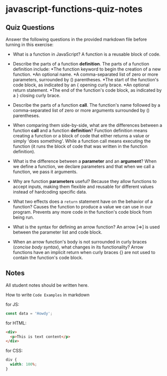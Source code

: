 # javascript-functions-quiz-notes

## Quiz Questions

Answer the following questions in the provided markdown file before turning in this exercise:

- What is a function in JavaScript?
  A function is a reusable block of code.

- Describe the parts of a function **definition**.
  The parts of a function definition include:
  *The function keyword to begin the creation of a new function.
  *An optional name.
  *A comma-separated list of zero or more parameters, surrounded by () parentheses.
  *The start of the function's code block, as indicated by an { opening curly brace.
  *An optional return statement.
  *The end of the function's code block, as indicated by a } closing curly brace.

- Describe the parts of a function **call**.
  The function's name followed by a comma-separated list of zero or more arguments surrounded by () parentheses.

- When comparing them side-by-side, what are the differences between a function **call** and a function **definition**?
  Function definition means creating a function or a block of code that either returns a value or simply 'does something'. While a function call means executing the function (it runs the block of code that was written in the function definition).

- What is the difference between a **parameter** and an **argument**?
  When we define a function, we declare parameters and that when we call a function, we pass it arguments.

- Why are function **parameters** useful?
  Because they allow functions to accept inputs, making them flexible and reusable for different values instead of hardcoding specific data.

- What two effects does a `return` statement have on the behavior of a function?
  Causes the function to produce a value we can use in our program.
  Prevents any more code in the function's code block from being run.

- What is the syntax for defining an arrow function?
  An arrow [=>] is used between the parameter list and code block.

- When an arrow function's body is not surrounded in curly braces (_concise body syntax_), what changes in its functionality?
  Arrow functions have an implicit return when curly braces {} are not used to contain the function's code block.

## Notes

All student notes should be written here.

How to write `Code Examples` in markdown

for JS:

```javascript
const data = 'Howdy';
```

for HTML:

```html
<div>
  <p>This is text content</p>
</div>
```

for CSS:

```css
div {
  width: 100%;
}
```
